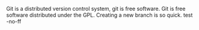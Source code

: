 Git is a distributed version control system, git is free software.
Git is free software distributed under the GPL.
Creating a new branch is so quick.
test -no-ff